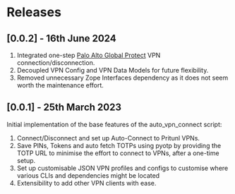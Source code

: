 # Releases

## [0.0.2] - 16th June 2024

1. Integrated one-step [Palo Alto Global Protect](https://docs.paloaltonetworks.com/globalprotect) VPN connection/disconnection.
2. Decoupled VPN Config and VPN Data Models for future flexibility.
3. Removed unnecessary Zope Interfaces dependency as it does not seem worth the maintenance effort.

## [0.0.1] - 25th March 2023

Initial implementation of the base features of the auto_vpn_connect script:

1. Connect/Disconnect and set up Auto-Connect to Pritunl VPNs.
2. Save PINs, Tokens and auto fetch TOTPs using pyotp by providing the TOTP URL to minimise the effort to connect to VPNs, after a one-time setup.
3. Set up customisable JSON VPN profiles and configs to customise where various CLIs and dependencies might be located
4. Extensibility to add other VPN clients with ease.
